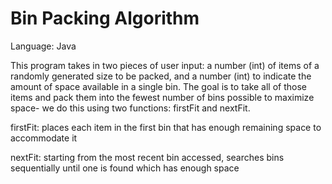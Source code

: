 # Bin Packing Algorithm
Language: Java

This program takes in two pieces of user input: a number (int) of items of a randomly generated size to be packed, and a number (int) to indicate the amount of space available in a single bin. The goal is to take all of those items and pack them into the fewest number of bins possible to maximize space- we do this using two functions: firstFit and nextFit. 

firstFit: places each item in the first bin that has enough remaining space to accommodate it

nextFit: starting from the most recent bin accessed, searches bins sequentially until one is found which has enough space 
